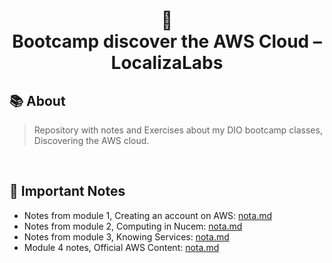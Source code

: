<h1 align="center">
🌺 <br> Bootcamp discover the AWS Cloud – LocalizaLabs
</h1>


## 📚 About
> Repository with notes and Exercises about my DIO bootcamp classes, Discovering the AWS cloud.
<br>

## 📝 Important Notes

* Notes from module 1, Creating an account on AWS: [nota.md](https://github.com/olgaleticialopes/AWS/tree/main/CriandoContaAWS)
* Notes from module 2, Computing in Nucem: [nota.md](https://github.com/olgaleticialopes/AWS/tree/main/Computa%C3%A7%C3%A3oEmNuvemAWS)
* Notes from module 3, Knowing Services: [nota.md](https://github.com/olgaleticialopes/AWS/tree/main/conhecimentondosServi%C3%A7osAWS)
* Module 4 notes, Official AWS Content: [nota.md](https://github.com/olgaleticialopes/AWS/tree/main/AWS-officialContent)
